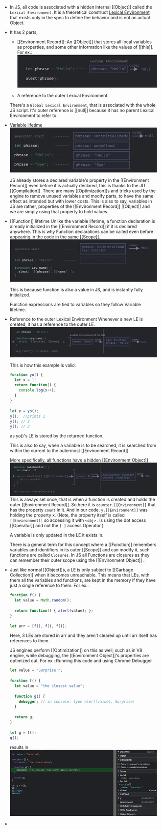 - In JS, all code is associated with a hidden internal [[Object]] called the ``Lexical Environment``.
  It is a theoretical construct [Lexical Environment](https://tc39.es/ecma262/#sec-lexical-environments)  that exists only in the spec to define the behavior and is not an actual Object.
- It has 2 parts,
  * [[Environment Record]]: An [[Object]] that stores all local variables as properties, and some other information like the values of [[this]].
  For ex.:
  ![image.png](../assets/image_1686157370645_0.png)
   
  * A reference to the outer Lexical Environment.
  
  There's a ``Global Lexical Environment``, that is associated with the whole JS script. It's outer reference is [[null]] because it has no parent Lexical Environment to refer to.
- Variable lifetime
  ![image.png](../assets/image_1686171768924_0.png)
  
  JS already stores a declared variable's property in the [[Environment Record]] even before it is actually declared, this is thanks to the JIT [[Compilation]]. There are many [[Optimization]]s and tricks used by the engine to remove unused variables and modify parts, to have the same effect as intended but with lower costs.
  This is also to say, variables in JS are rather, properties of the [[Environment Record]] [[Object]] and we are simply using that property to hold values.
- [[Function]] lifetime
  Unlike the variable lifetime, a function declaration is already initialized in the [[Environment Record]] if it is declared anywhere. This is why Function declarations can be called even before appearing in the code in the same [[Scope]].
  ![image.png](../assets/image_1686172495303_0.png)
  
  This is because function is also a value in JS, and is instantly fully initialized.
  
  Function expressions are tied to variables so they follow Variable lifetime.
- Reference to the outer Lexical Environment
  Whenever a new LE is created, it has a reference to the outer LE.
  ![image.png](../assets/image_1686172648317_0.png)
  
  This is how this example is valid:
  ```js
  function yo() {
    let x = 1;
    return function() {
      console.log(x++);
    }
  }
  
  let y = yo();
  y();  //prints 1
  y(); // 2
  y(); // 3
  ```
  as yo()'s LE is stored by the returned function. 
  
  This is also to say, when a variable is to be searched, it is searched from within the current to the outermost [[Environment Record]].
  
  More specifically, all functions have a hidden [[Environment Object]]
  ![image.png](../assets/image_1686173328589_0.png)
  This is always set once, that is when a function is created and holds the outer [[Environment Record]].
  So here it is ``counter.[[Environment]]`` that has the property ``count`` in it.
  And in our code, ``y.[[Environment]]`` was holding the property x.
  (Note, the property itself is called ``[[Environment]]`` so accessing it with ``<obj>.`` is using the dot access [[Operator]] and not the ``[ ]`` access Operator )
  
  A variable is only updated in the LE it exists in.
  
  There is a general term for this concept where a [[Function]] remembers variables and identifiers in its outer [[Scope]] and can modify it, such functions are called ``Closures``. In JS all Functions are closures as they can remember their outer scope using the [[Environment Object]] .
- Just like normal [[Object]]s, a LE is only subject to [[Garbage Collection]] when it becomes unreachable. This means that LEs, with them all the variables and functions, are kept in the memory if they have just a single reference to them.
  For ex.:
  ```js
  function f() {
    let value = Math.random();
  
    return function() { alert(value); };
  }
  
  let arr = [f(), f(), f()];
  ```
  Here, 3 LEs are stored in arr and they aren't cleared up until arr itself has references to them.
  
  JS engines perform [[Optimization]] on this as well, such as in V8 engine, while debugging, the [[Environment Object]]'s properties are optimized out.
  For ex.:
  Running this code and using Chrome Debugger 
  ```js
  let value = "Surprise!";
  
  function f() {
    let value = "the closest value";
  
    function g() {
      debugger; // in console: type alert(value); Surprise!
    }
  
    return g;
  }
  
  let g = f();
  g();
  ```
  
  results in
  ![image.png](../assets/image_1686174526926_0.png)
-